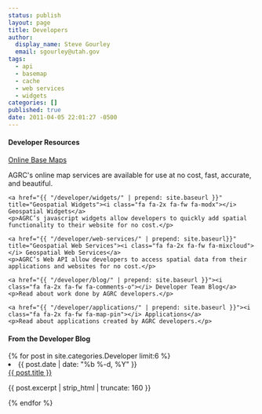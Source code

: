```yaml
---
status: publish
layout: page
title: Developers
author:
  display_name: Steve Gourley
  email: sgourley@utah.gov
tags:
  - api
  - basemap
  - cache
  - web services
  - widgets
categories: []
published: true
date: 2011-04-05 22:01:27 -0500
---
```

<div class="grid">
  <div class="grid__col grid__col--1-of-2">
    <h4>Developer Resources</h4>
    <a href="{{ "/data/base-map-and-imagery/" | prepend: site.baseurl }}" title="Online Base Maps"><i class="fa fa-2x fa-fw fa-map"></i> Online Base Maps</a>
    <p>AGRC's online map services are available for use at no cost, fast, accurate, and beautiful.</p>

    <a href="{{ "/developer/widgets/" | prepend: site.baseurl }}" title="Geospatial Widgets"><i class="fa fa-2x fa-fw fa-modx"></i> Geospatial Widgets</a>
    <p>AGRC’s javascript widgets allow developers to quickly add spatial functionality to their website for no cost.</p>

    <a href="{{ "/developer/web-services/" | prepend: site.baseurl}}" title="Geospatial Web Services"><i class="fa fa-2x fa-fw fa-mixcloud"></i> Geospatial Web Services</a>
    <p>AGRC’s Web API allow developers to access spatial data from their applications and websites for no cost.</p>

    <a href="{{ "/developer/blog/" | prepend: site.baseurl }}"><i class="fa fa-2x fa-fw fa-comments-o"></i> Developer Team Blog</a>
    <p>Read about work done by AGRC developers.</p>

    <a href="{{ "/developer/applications/" | prepend: site.baseurl }}"><i class="fa fa-2x fa-fw fa-map-pin"></i> Applications</a>
    <p>Read about applications created by AGRC developers.</p>
  </div>
  <div class="grid__col grid__col--1-of-2">
    <h4>From the Developer Blog</h4>
    {% for post in site.categories.Developer limit:6 %}
    <li>
      <span class="post-meta">{{ post.date | date: "%b %-d, %Y" }}</span><br/>
      <a href="{{ post.url | prepend: site.baseurl }}">{{ post.title }}</a>
      <p>{{ post.excerpt | strip_html | truncate: 160 }}</p>
    </li>
    {% endfor %}
  </div>
</div>
